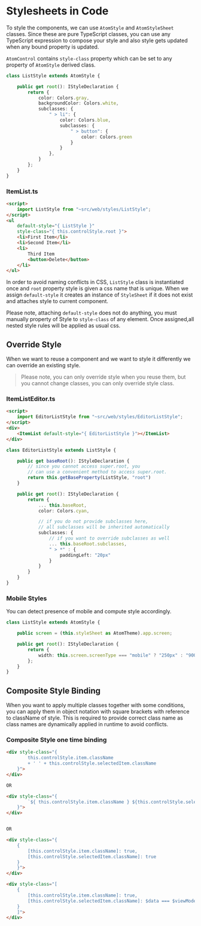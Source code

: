 # Stylesheets in Code

To style the components, we can use `AtomStyle` and `AtomStyleSheet` classes. Since these are pure TypeScript classes, you can use any TypeScript expression to compose your style and also style gets updated when any bound property is updated.

`AtomControl` contains `style-class` property which can be set to any property of `AtomStyle` derived class.

```typescript
class ListStyle extends AtomStyle {

    public get root(): IStyleDeclaration {
        return {
            color: Colors.gray,
            backgroundColor: Colors.white,
            subclasses: {
                " > li": {
                    color: Colors.blue,
                    subclasses: {
                        " > button": {
                            color: Colors.green
                        }
                    }
                },
            }
        };
    }
}
```

### ItemList.ts

```html
<script>
    import ListStyle from "~src/web/styles/ListStyle";
</script>
<ul
    default-style="{ ListStyle }"
    style-class="{ this.controlStyle.root }">
    <li>First Item</li>
    <li>Second Item</li>
    <li>
        Third Item
        <button>Delete</button>
    </li>
</ul>
```

In order to avoid naming conflicts in CSS, `ListStyle` class is instantiated once and `root` property style is given a css name that is unique. When we assign `default-style` it creates an instance of `StyleSheet` if it does not exist and attaches style to current component.

Please note, attaching `default-style` does not do anything, you must manually property of Style to  `style-class` of any element. Once assigned,all nested style rules will be applied as usual css.

## Override Style

When we want to reuse a component and we want to style it differently we can override an existing style.

> Please note, you can only override style when you reuse them, but you cannot change classes, you can only override style class.

### ItemListEditor.ts
```html
<script>
    import EditorListStyle from "~src/web/styles/EditorListStyle";
</script>
<div>
    <ItemList default-style="{ EditorListStyle }"></ItemList>
</div>
```

```typescript
class EditorListStyle extends ListStyle {

    public get baseRoot(): IStyleDeclaration {
        // since you cannot access super.root, you 
        // can use a convenient method to access super.root.
        return this.getBaseProperty(ListStyle, "root")
    }

    public get root(): IStyleDeclaration {
        return {
            ... this.baseRoot,
            color: Colors.cyan,

            // if you do not provide subclasses here,
            // all subclasses will be inherited automatically
            subclasses: {
                // if you want to override subclasses as well
                ... this.baseRoot.subclasses,
                " > *" : {
                    paddingLeft: "20px"
                }
            }
        }
    }
}
```

### Mobile Styles

You can detect presence of mobile and compute style accordingly.

```typescript
class ListStyle extends AtomStyle {

    public screen = (this.styleSheet as AtomTheme).app.screen;

    public get root(): IStyleDeclaration {
        return {
            width: this.screen.screenType === "mobile" ? "250px" : "900px"
        };
    }
}
```

## Composite Style Binding

When you want to apply multiple classes together with some conditions, you can apply them in object notation with square brackets with reference to className of style. This is required to provide correct class name as class names are dynamically applied in runtime to avoid conflicts.

### Composite Style one time binding

```html
<div style-class="{
        this.controlStyle.item.className
        + ' ' + this.controlStyle.selectedItem.className
    }">
</div>

OR

<div style-class="{
        `${ this.controlStyle.item.className } ${this.controlStyle.selectedItem.className}`
    }">
</div>


OR

<div style-class="{
    {
        [this.controlStyle.item.className]: true,
        [this.controlStyle.selectedItem.className]: true 
    }
    }">
</div>
```

```html
<div style-class="[ 
    {
        [this.controlStyle.item.className]: true,
        [this.controlStyle.selectedItem.className]: $data === $viewModel.selectedItem 
    }
    ]">
</div>
```